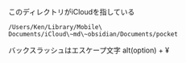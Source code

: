このディレクトリがiCloudを指している
```
/Users/Ken/Library/Mobile\ Documents/iCloud\~md\~obsidian/Documents/pocket
```
バックスラッシュはエスケープ文字
alt(option) + ¥